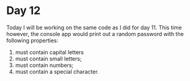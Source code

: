 # Day 12

Today I will be working on the same code as I did for day 11. 
This time however, the console app would print out a random password with the following properties: 
1. must contain capital letters
2. must contain small letters;
3. must contain numbers;
4. must contain a special character.